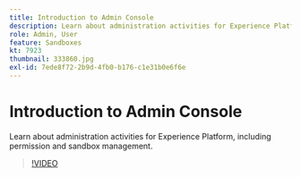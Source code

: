 ```yaml
---
title: Introduction to Admin Console
description: Learn about administration activities for Experience Platform, including permission and sandbox management.
role: Admin, User
feature: Sandboxes
kt: 7923
thumbnail: 333860.jpg
exl-id: 7ede8f72-2b9d-4fb0-b176-c1e31b0e6f6e
---
```

# Introduction to Admin Console

Learn about administration activities for Experience Platform, including permission and sandbox management.

>[!VIDEO](https://video.tv.adobe.com/v/333860?quality=12&learn=on)
